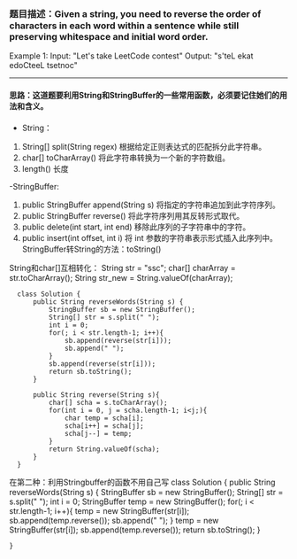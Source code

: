 ### 题目描述：Given a string, you need to reverse the order of characters in each word within a sentence while still preserving whitespace and initial word order.
  Example 1:
  Input: "Let's take LeetCode contest"
  Output: "s'teL ekat edoCteeL tsetnoc"
  
---
#### 思路：这道题要利用String和StringBuffer的一些常用函数，必须要记住她们的用法和含义。
- String： 
1. String[] split(String regex) 根据给定正则表达式的匹配拆分此字符串。
2. char[] toCharArray() 将此字符串转换为一个新的字符数组。
3. length() 长度

-StringBuffer:
1. public StringBuffer append(String s) 将指定的字符串追加到此字符序列。
2. public StringBuffer reverse()  将此字符序列用其反转形式取代。
3. public delete(int start, int end) 移除此序列的子字符串中的字符。
4. public insert(int offset, int i) 将 int 参数的字符串表示形式插入此序列中。
StringBuffer转String的方法：toString()

String和char[]互相转化：
String str = "ssc";
char[] charArray = str.toCharArray(); 
String str_new = String.valueOf(charArray);

      class Solution {
          public String reverseWords(String s) {
              StringBuffer sb = new StringBuffer();
              String[] str = s.split(" ");
              int i = 0;
              for(; i < str.length-1; i++){
                  sb.append(reverse(str[i]));
                  sb.append(" ");
              }
              sb.append(reverse(str[i]));
              return sb.toString();
          }

          public String reverse(String s){
              char[] scha = s.toCharArray();
              for(int i = 0, j = scha.length-1; i<j;){
                  char temp = scha[i];
                  scha[i++] = scha[j];
                  scha[j--] = temp;
              }
              return String.valueOf(scha);
          }
      }

在第二种：利用Stringbuffer的函数不用自己写
    class Solution {
        public String reverseWords(String s) {
            StringBuffer sb = new StringBuffer();
            String[] str = s.split(" ");
            int i = 0;
            StringBuffer temp = new StringBuffer();
            for(; i < str.length-1; i++){
                temp = new StringBuffer(str[i]);
                sb.append(temp.reverse());
                sb.append(" ");
            }
            temp = new StringBuffer(str[i]);
            sb.append(temp.reverse());
            return sb.toString();
        }


    }
